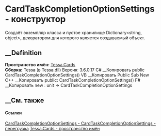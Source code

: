 # CardTaskCompletionOptionSettings - конструктор
Создаёт экземпляр класса и пустое хранилище Dictionary<string, object>,
декоратором для которого является создаваемый объект.
## __Definition
 **Пространство имён:** [Tessa.Cards](N_Tessa_Cards.htm)  
 **Сборка:** Tessa (в Tessa.dll) Версия: 3.6.0.17
C# __Копировать
     public CardTaskCompletionOptionSettings()
VB __Копировать
     Public Sub New
C++ __Копировать
     public:
    CardTaskCompletionOptionSettings()
F# __Копировать
     new : unit -> CardTaskCompletionOptionSettings
##  __См. также
#### Ссылки
[CardTaskCompletionOptionSettings -
](T_Tessa_Cards_CardTaskCompletionOptionSettings.htm)
[CardTaskCompletionOptionSettings -
перегрузка](Overload_Tessa_Cards_CardTaskCompletionOptionSettings__ctor.htm)
[Tessa.Cards - пространство имён](N_Tessa_Cards.htm)
